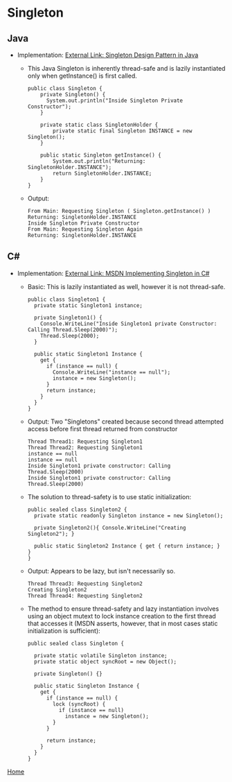 # Singleton

## Java
* Implementation: [External Link: Singleton Design Pattern in Java](https://sourcemaking.com/design_patterns/singleton/java/1)
  * This Java Singleton is inherently thread-safe and is lazily instantiated only when getInstance() is first called.

        public class Singleton {
            private Singleton() {
              System.out.println("Inside Singleton Private Constructor");
            }

            private static class SingletonHolder {
                private static final Singleton INSTANCE = new Singleton();
            }

            public static Singleton getInstance() {
                System.out.println("Returning: SingletonHolder.INSTANCE");
                return SingletonHolder.INSTANCE;
            }
        }
        
  * Output:
  
        From Main: Requesting Singleton ( Singleton.getInstance() )
        Returning: SingletonHolder.INSTANCE
        Inside Singleton Private Constructor
        From Main: Requesting Singleton Again
        Returning: SingletonHolder.INSTANCE

## C#
* Implementation: [External Link: MSDN Implementing Singleton in C#](https://msdn.microsoft.com/en-us/library/ff650316.aspx)
  * Basic: This is lazily instantiated as well, however it is not thread-safe.  
  
        public class Singleton1 {
          private static Singleton1 instance;

          private Singleton1() {
            Console.WriteLine("Inside Singleton1 private Constructor: Calling Thread.Sleep(2000)");
            Thread.Sleep(2000);
          }

          public static Singleton1 Instance {
            get {
              if (instance == null) {
                Console.WriteLine("instance == null");
                instance = new Singleton();
              }
              return instance;
            }
          }
        }

  * Output: Two "Singletons" created because second thread attempted access before first thread returned from constructor
  
        Thread Thread1: Requesting Singleton1
        Thread Thread2: Requesting Singleton1
        instance == null
        instance == null
        Inside Singleton1 private constructor: Calling Thread.Sleep(2000)
        Inside Singleton1 private constructor: Calling Thread.Sleep(2000)

  * The solution to thread-safety is to use static initialization:
      
        public sealed class Singleton2 {
          private static readonly Singleton instance = new Singleton();

          private Singleton2(){ Console.WriteLine("Creating Singleton2"); }

          public static Singleton2 Instance { get { return instance; } }
        }

  * Output: Appears to be lazy, but isn't necessarily so.
  
        Thread Thread3: Requesting Singleton2
        Creating Singleton2
        Thread Thread4: Requesting Singleton2

  * The method to ensure thread-safety and lazy instantiation involves using an object mutext to lock instance creation to the first thread that accesses it (MSDN asserts, however, that in most cases static initialization is sufficient):
  
        public sealed class Singleton {
   
          private static volatile Singleton instance;
          private static object syncRoot = new Object();

          private Singleton() {}

          public static Singleton Instance {
            get {
              if (instance == null) {
                lock (syncRoot) {
                  if (instance == null) 
                    instance = new Singleton();
                }
              }

              return instance;
            }
          }
        }

[Home](../README.md)

